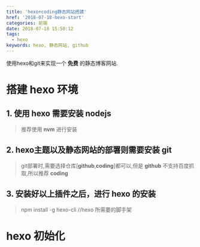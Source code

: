 ```yaml
---
title: 'hexo+coding静态网站搭建'
href: '2018-07-18-hexo-start'
categories: 前端
date: 2018-07-18 15:50:12
tags:
  - hexo
keywords: hexo, 静态网站, github
---
```

使用hexo和git来实现一个 **免费** 的静态博客网站.
<!--more-->

# 搭建 hexo 环境
## 1. 使用 hexo 需要安装 **nodejs** 
> 推荐使用 **nvm** 进行安装

## 2. hexo主题以及静态网站的部署则需要安装 **git**
> git部署时,需要选择仓库[**github**,**coding**]都可以,但是 **github** 不支持百度抓取,所以推荐 **coding**

## 3. 安装好以上插件之后，进行 **hexo** 的安装
>npm install -g hexo-cli //hexo 所需要的脚手架

# hexo 初始化

